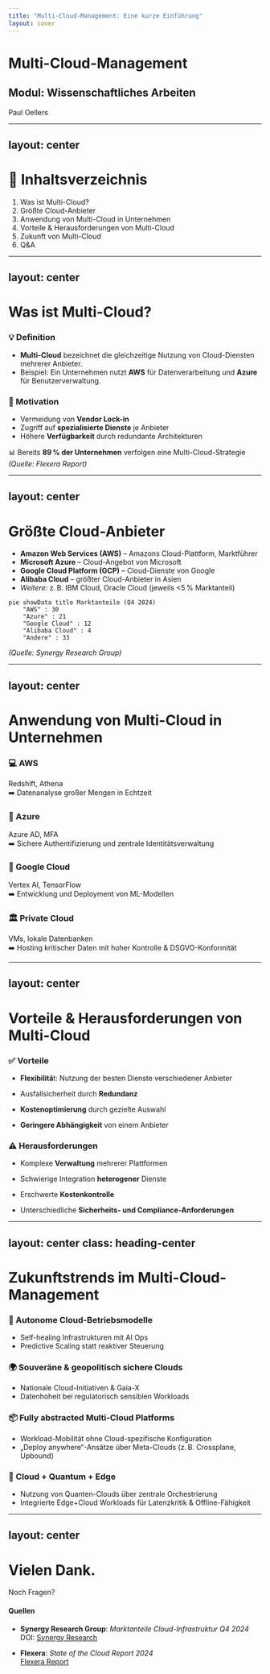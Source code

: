 ```yaml
---
title: "Multi-Cloud-Management: Eine kurze Einführung"
layout: cover
---
```


<!-- Guten Tag, mein Name ist Paul Oellers. Ich begrüße Sie herzlich zu meiner Präsentation über Multi-Cloud-Management im Rahmen des Moduls Wissenschaftliches Arbeiten.

Heute gebe ich Ihnen einen Überblick darüber, was Multi-Cloud-Management bedeutet, wie es in Unternehmen eingesetzt wird und welche Chancen und Herausforderungen damit verbunden sind.

 Ziel dieser Präsentation ist es, Ihnen die wichtigsten Konzepte, Anwendungsfälle und Zukunftstrends rund um Multi-Cloud näherzubringen, sodass Sie das Thema strategisch einordnen können. -->

<div class="flex flex-col justify-center h-full px-16  whitespace-nowrap">

<h1 class="text-6xl font-bold leading-tight shrink-0">
  Multi-Cloud-Management
</h1>

<h2 class="text-1xl leading-tight shrink-0 text-gray-600">
Modul: Wissenschaftliches Arbeiten
</h2>

<p class="text-lg text-gray-600">
  Paul Oellers
</p>

</div>

---
layout: center
---

# 📑 Inhaltsverzeichnis

1. Was ist Multi-Cloud?
2. Größte Cloud-Anbieter
3. Anwendung von Multi-Cloud in Unternehmen
4. Vorteile & Herausforderungen von Multi-Cloud
5. Zukunft von Multi-Cloud
6. Q&A

<!--
Lassen Sie uns zunächst einen kurzen Überblick über die Struktur dieser Präsentation geben, damit Sie wissen, was Sie erwartet. 


Am Ende der Präsentation können Sie gerne Ihre Fragen stellen, oder wenn Sie möchten, auch während der Präsentation, wenn etwas unklar ist.
-->

---
layout: center
---

# Was ist Multi-Cloud?

<div class="grid grid-cols-2 gap-8 text-left mt-4">

<div>

### 💡 Definition

- **Multi-Cloud** bezeichnet die gleichzeitige Nutzung von Cloud-Diensten mehrerer Anbieter.
- Beispiel: Ein Unternehmen nutzt **AWS** für Datenverarbeitung und **Azure** für Benutzerverwaltung.
</div>

<div>

### 🎯 Motivation

- Vermeidung von **Vendor Lock-in**
- Zugriff auf **spezialisierte Dienste** je Anbieter
- Höhere **Verfügbarkeit** durch redundante Architekturen
</div>

</div>

<div class="mt-8 text-sm opacity-80">

📊 Bereits **89 % der Unternehmen** verfolgen eine Multi-Cloud-Strategie
_(Quelle: Flexera Report)_

</div>

<!--
Multi-Cloud bedeutet also, dass Unternehmen nicht nur einen Cloud-Anbieter nutzen, sondern mehrere parallel einsetzen. 

Die Motivation dahinter ist vielfältig: Zum einen wollen Unternehmen sich nicht von einem einzigen Anbieter abhängig machen, also den sogenannten Vendor Lock-in vermeiden.

Zum anderen können sie so die spezialisierten Dienste der verschiedenen Anbieter nutzen und durch redundante Architekturen eine höhere Verfügbarkeit sicherstellen.

Die hohe Verbreitung von Multi-Cloud-Strategien zeigt, wie relevant dieses Thema heute ist.
-->

---
layout: center
---

<div class = "flex justify-center items-center" >

<div>

# Größte Cloud-Anbieter

- **Amazon Web Services (AWS)** – Amazons Cloud-Plattform, Marktführer
- **Microsoft Azure** – Cloud-Angebot von Microsoft
- **Google Cloud Platform (GCP)** – Cloud-Dienste von Google
- **Alibaba Cloud** – größter Cloud-Anbieter in Asien
- _Weitere:_ z. B. IBM Cloud, Oracle Cloud (jeweils <5 % Marktanteil)

</div>

<div class="w-2/3 h-ful mt-25">

```mermaid
pie showData title Marktanteile (Q4 2024)
    "AWS" : 30
    "Azure" : 21
    "Google Cloud" : 12
    "Alibaba Cloud" : 4
    "Andere" : 33
```

</div>

</div>

_(Quelle: Synergy Research Group)_

<!--
Hier sehen wir die größten Cloud-Anbieter und deren Marktanteile, um ein Gefühl für die Marktsituation zu bekommen. 

AWS ist klarer Marktführer, gefolgt von Microsoft Azure, die vor allem im Enterprise-Bereich stark sind. 


Google Cloud punktet besonders im Bereich künstliche Intelligenz, während Alibaba Cloud in Asien eine bedeutende Rolle spielt.
-->

---
layout: center
---

# Anwendung von Multi-Cloud in Unternehmen

<div class="grid grid-cols-2 gap-8 mt-6 text-left text-sm">

<div class="relative border rounded-xl p-4 shadow-md bg-white">
<logos-aws class="absolute top-2 right-2 text-3xl text-gray-400" />

### 💻 AWS

<span class="text-xs text-gray-500">Redshift, Athena</span>  
➡️ Datenanalyse großer Mengen in Echtzeit

</div>

<div class="relative border rounded-xl p-4 shadow-md bg-white">
<logos-microsoft-azure class="absolute top-2 right-2 text-3xl text-gray-400" />

### 🔐 Azure

<span class="text-xs text-gray-500">Azure AD, MFA</span>  
➡️ Sichere Authentifizierung und zentrale Identitätsverwaltung

</div>

<div class="relative border rounded-xl p-4 shadow-md bg-white">
<logos-google-cloud class="absolute top-2 right-2 text-3xl text-gray-400" />

### 🤖 Google Cloud

<span class="text-xs text-gray-500">Vertex AI, TensorFlow</span>  
➡️ Entwicklung und Deployment von ML-Modellen

</div>

<div class="relative border rounded-xl p-4 shadow-md bg-white">
<logos-linux-mint class="absolute top-2 right-2 text-3xl text-gray-400" />

### 🏛️ Private Cloud

<span class="text-xs text-gray-500">VMs, lokale Datenbanken</span>  
➡️ Hosting kritischer Daten mit hoher Kontrolle & DSGVO-Konformität

</div>

</div>

<!--
In der Praxis nutzen Unternehmen die Stärken der verschiedenen Cloud-Anbieter gezielt aus. 

So wird AWS häufig für umfangreiche Datenanalysen verwendet, während Azure mit seinen Sicherheitsdiensten punktet. 

 Google Cloud ist eine beliebte Plattform für Machine Learning und KI-Anwendungen. 

 Ergänzt wird dies oft durch Private Clouds, um sensible Daten besonders geschützt und DSGVO-konform zu hosten. 


Durch die Kombination dieser Plattformen erreichen Unternehmen eine maximale Effizienz und bleiben unabhängig.
-->

---
layout: center
---

# Vorteile & Herausforderungen von Multi-Cloud

<div class="grid grid-cols-2 gap-8 mt-6">

<div>

### ✅ Vorteile

- **Flexibilitä**t: Nutzung der besten Dienste verschiedener Anbieter

- Ausfallsicherheit durch **Redundanz**

- **Kostenoptimierung** durch gezielte Auswahl

- **Geringere Abhängigkeit** von einem Anbieter
</div>

<div>

### ⚠️ Herausforderungen

- Komplexe **Verwaltung** mehrerer Plattformen

- Schwierige Integration **heterogener** Dienste

- Erschwerte **Kostenkontrolle**

- Unterschiedliche **Sicherheits- und Compliance-Anforderungen**
</div>

</div>

<!--
Die Vorteile von Multi-Cloud liegen klar auf der Hand: Unternehmen können flexibel die besten Dienste auswählen, die Ausfallsicherheit erhöhen und Kosten optimieren. 

Gleichzeitig reduziert sich die Abhängigkeit von einem einzelnen Anbieter, was die strategische Position stärkt. 

 Allerdings bringt Multi-Cloud auch Herausforderungen mit sich, wie die komplexe Verwaltung verschiedener Plattformen und die Integration unterschiedlicher Dienste. 


Auch die Kostenkontrolle wird schwieriger, ebenso wie die Einhaltung verschiedener Sicherheits- und Compliance-Vorgaben.
-->

---
layout: center
class: heading-center
---

# Zukunftstrends im Multi-Cloud-Management

<div class="grid grid-cols-2 gap-6 mt-8">

<div>

### 🧠 Autonome Cloud-Betriebsmodelle

- Self-healing Infrastrukturen mit AI Ops
- Predictive Scaling statt reaktiver Steuerung
</div>

<div>

### 🌍 Souveräne & geopolitisch sichere Clouds

- Nationale Cloud-Initiativen & Gaia-X
- Datenhoheit bei regulatorisch sensiblen Workloads
</div>

<div>

### 📦 Fully abstracted Multi-Cloud Platforms

- Workload-Mobilität ohne Cloud-spezifische Konfiguration
- „Deploy anywhere“-Ansätze über Meta-Clouds (z. B. Crossplane, Upbound)
</div>

<div>

### 🧬 Cloud + Quantum + Edge

- Nutzung von Quanten-Clouds über zentrale Orchestrierung
- Integrierte Edge+Cloud Workloads für Latenzkritik & Offline-Fähigkeit
</div>

</div>

<!--
Schauen wir nun in die Zukunft des Multi-Cloud-Managements. 

Die Entwicklung geht weit über heutige Tools hinaus und setzt verstärkt auf Automatisierung und intelligente Betriebsmodelle, die sich selbst heilen und vorausschauend skalieren. 

 Zudem gewinnen souveräne Cloud-Lösungen an Bedeutung, die nationalen und geopolitischen Anforderungen gerecht werden, wie zum Beispiel Gaia-X.

 Fully abstracted Multi-Cloud Plattformen ermöglichen es, Workloads ohne cloud-spezifische Anpassungen überall einzusetzen, was die Flexibilität weiter erhöht.

Schließlich werden neue Technologien wie Quantencomputing und Edge Computing integriert, um hochkomplexe und latenzkritische Anwendungen zu unterstützen.
-->

---
layout: center
---

# Vielen Dank.

Noch Fragen?

#### Quellen

- **Synergy Research Group**: _Marktanteile Cloud-Infrastruktur Q4 2024_  
  DOI: [Synergy Research](https://www.statista.com/chart/18819/worldwide-market-share-of-leading-cloud-infrastructure-service-providers/)

- **Flexera**: _State of the Cloud Report 2024_  
  [Flexera Report](https://info.flexera.com/CM-REPORT-State-of-the-Cloud-DE?lead_source=Organic%20Search)

<!-- Ich danke Ihnen für Ihre Aufmerksamkeit. Wenn Sie Fragen haben, beantworte ich diese gerne jetzt oder im Anschluss. -->

<!-- Mögliche Fragen könnten sein, wann sich Multi-Cloud nicht lohnt, wie sich Multi-Cloud von Hybrid-Cloud unterscheidet oder welche Rolle FinOps dabei spielt. -->

<!--
Auch das Thema Datenhoheit in mehreren Clouds ist oft ein wichtiger Diskussionspunkt, den wir gerne vertiefen können.
-->
